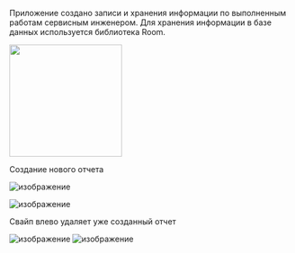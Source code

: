 Приложение создано записи и хранения информации по выполненным работам сервисным инженером. Для хранения информации в базе данных используется библиотека Room.

<img src="https://github.com/user-attachments/assets/972479f6-de92-4728-8046-2809b5fc9d6a" width="200" />

Создание нового отчета

![изображение](https://github.com/user-attachments/assets/74a414a8-7c84-4b4e-94a8-465dc59ac042)

![изображение](https://github.com/user-attachments/assets/b7751894-d835-49e9-ba3f-7b0cd95b49fd)

Свайп влево удаляет уже созданный отчет

![изображение](https://github.com/user-attachments/assets/0c46903f-bbdb-4588-9969-1a4a60c2c0cd)
![изображение](https://github.com/user-attachments/assets/e27b43ff-7c34-4665-8021-e7653b5951ab)
